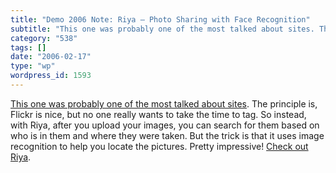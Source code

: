 ```yaml
---
title: "Demo 2006 Note: Riya – Photo Sharing with Face Recognition"
subtitle: "This one was probably one of the most talked about sites. The principle is, F..."
category: "538"
tags: []
date: "2006-02-17"
type: "wp"
wordpress_id: 1593
---
```

[This one was probably one of the most talked about sites](http://www.riya.com). The principle is, Flickr is nice, but no one really wants to take the time to tag. So instead, with Riya, after you upload your images, you can search for them based on who is in them and where they were taken. But the trick is that it uses image recognition to help you locate the pictures. Pretty impressive! [Check out Riya](http://www.riya.com).